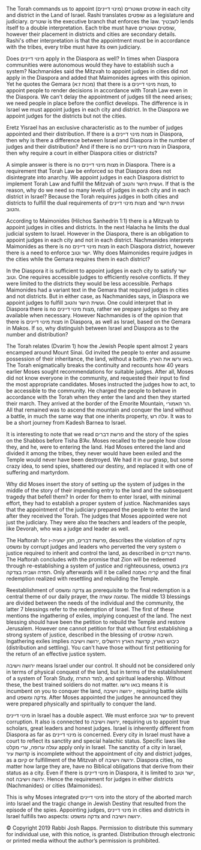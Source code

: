The Torah commands us to appoint שופטים ושוטרים (מינוי דיינים) in each city and district in the Land of Israel. Rashi translates שופטים as a legislature and judiciary. שוטרים is the executive branch that enforces the law. לשבטיך lends itself to a double interpretation. Each tribe must have שופטים ושוטרים, however their placement in districts and cities are secondary details. Rashi's other interpretation is that the appointment must be in accordance with the tribes, every tribe must have its own judiciary.  

Does מינוי דיינים apply in the Diaspora as well? In times when Diaspora communities were autonomous would they have to establish such a system? Nachmanides said the Mitzvah to appoint judges in cities did not apply in the Diaspora and added that Maimonides agrees with this opinion. Yet he quotes the Gemara (מכות ז:א) that there is a מצות מינוי דיינים, to appoint people to render decisions in accordance with Torah Law even in the Diaspora. We can't delay the appointment of judges till the need arises; we need people in place before the conflict develops. The difference is in Israel we must appoint judges in each city and district. In the Diaspora we appoint judges for the districts but not the cities.

Eretz Yisrael has an exclusive characteristic as to the number of judges appointed and their distribution.  If there is a מצות מינוי דיינים in Diaspora, then why is there a difference between Israel and Diaspora in the number of judges and their distribution? And if there is no מצות מינוי דיינים in Diaspora, then why require a court in either Diaspora cities or districts? 

A simple answer is there is no מצות מינוי דיינים in Diaspora. There is a requirement that Torah Law be enforced so that Diaspora does not disintegrate into anarchy. We appoint judges in each Diaspora district to implement Torah Law and fulfill the Mitzvah of ועשית הישר והטוב.  If that is the reason, why do we need so many levels of judges in each city and in each district in Israel?  Because the Torah requires judges in both cities and districts to fulfill the dual requirements of מצות מינוי דיינים and ועשית הישר והטוב.

According to Maimonides (Hilchos Sanhedrin 1:1) there is a Mitzvah to appoint judges in cities and districts. In the next Halacha he limits the dual judicial system to Israel.  However in the Diaspora, there is an obligation to appoint judges in each city and not in each district. Nachmanides interprets Maimonides as there is no מצות מינוי דיינים in each Diaspora district, however there is a need to enforce ישר וטוב. Why does Maimonides require judges in the cities while the Gemara requires them in each district?

 In the Diaspora it is sufficient to appoint judges in each city to satisfy ישר וטוב. One requires accessible judges to efficiently resolve conflicts. If they were limited to the districts they would be less accessible. Perhaps Maimonides had a variant text in the Gemara that required judges in cities and not districts. But in either case, as Nachmanides says, in Diaspora we appoint judges to fulfill ועשית הישר והטוב. One could interpret that in Diaspora there is no מצות מינוי דיינים, rather we prepare judges so they are available when necessary. However Nachmanides is of the opinion that there is מצות מינוי דיינים in Diaspora, as well as Israel, based on the Gemara in Makos. If so, why distinguish between Israel and Diaspora as to the number and distribution? 

The Torah relates (Dvarim 1) how the Jewish People spent almost 2 years encamped around Mount Sinai. Gd invited the people to enter and assume possession of their inheritance, the land, without a battle. בואו ורשו את הארץ. The Torah enigmatically breaks the continuity and recounts how 40 years earlier Moses sought recommendations for suitable judges. After all, Moses did not know everyone in the community, and requested their input to find the most appropriate candidates. Moses instructed the judges how to act, to be accessible to the community. He charged the people to behave in accordance with the Torah when they enter the land and then they started their march. They arrived at the border of the Emorite Mountain, הר האמורי. All that remained was to ascend the mountain and conquer the land without a battle, in much the same way that one inherits property, עלה רש. It was to be a short journey from Kadesh Barnea to Israel.

It is interesting to note that we read פרשת דברים and the story of the spies on the Shabbos before Tisha B’Av. Moses recalled to the people how close they, and he, were to entering the land. Had Moses entered the land and divided it among the tribes, they never would have been exiled and the Temple would never have been destroyed. We had it in our grasp, but some crazy idea, to send spies, shattered our destiny, and replaced it with one of suffering and martyrdom. 

Why did Moses insert the story of setting up the system of judges in the middle of the story of their impending entry to the land and the subsequent tragedy that befell them?  In order for them to enter Israel, with minimal effort, they had to establish a proper system of justice. Nachmanides says that the appointment of the judiciary prepared the people to enter the land after they received the Torah. The judges that Moses appointed were not just the judiciary. They were also the teachers and leaders of the people, like Devorah, who was a judge and leader as well.

The Haftorah for פרשת דברים, חזון ישעיה-ו, describes the violation of צדקה ומשפט by corrupt judges and leaders who perverted the very system o justice required to inherit and control the land, as described in פרשת דברים.  The Haftorah concludes with the promise that Zion will be redeemed through re-establishing a system of justice and righteousness, ציון במשפט תפדה ושביה בצדקה.  Only afterwards will it be called קריה נאמנה and the final redemption realized with resettling and rebuilding the Temple. 

Reestablishment of צדקה ומשפט as prerequisite to the final redemption is a central theme of our daily prayer, the שמונה עשרה.  The middle 13 blessings are divided between the needs of the individual and the community, the latter 7 blessings refer to the redemption of Israel. The first of these mentions the ingathering of exiles, implying conquest of the land. The next blessing should have been the petition to rebuild the Temple and restore Jerusalem. However one cannot petition for that without first establishing a strong system of justice, described in the blessing of השיבה שופטינו. Ingathering exiles implies כיבוש הארץ, קדושת הארץ וירושלים ,ירושה וישיבה  (distribution and settling).  You can't have those without first petitioning for the return of an effective justice system.  

ירושה וישיבה means Israel under our control. It should not be considered only in terms of physical conquest of the land, but in terms of the establishment of a system of Torah Study, למוד התורה, and spiritual leadership. Without these, the best trained soldiers do not matter.  בואו ורשו means it is incumbent on you to conquer the land, ירושה וישיבה , requiring battle skills and צדקה ומשפט. After Moses appointed the judges he announced they were prepared physically and spiritually to conquer the land. 

מינוי דיינים in Israel has a double aspect. We must enforce ישר וטוב to prevent corruption. It also is connected to ירושה וישיבה, requiring us to appoint true scholars, great leaders and honest judges. Israel is inherently different from Diaspora as far as מינוי דיינים is concerned. Every city in Israel must have a court to reflect its sanctity and special halachic status.  Specific laws like עגלה ערופה, ערי מקלט apply only in Israel. The sanctity of a city in Israel,  קדושת עיר is incomplete without the appointment of city and district judges, as a קיום or fulfillment of the Mitzvah of ירושה וישיבה.  Diaspora cities, no matter how large they are, have no Biblical obligations that derive from their status as a city. Even if there is מינוי דיינים in Diaspora, it is limited to ישר וטוב, not ירושה וישיבה. Hence the requirement for judges in either districts (Nachmanides) or cities (Maimonides).

This is why Moses integrated מינוי דיינים into the story of the aborted march into Israel and the tragic change in Jewish Destiny that resulted from the episode of the spies. Appointing judges, מינוי דיינים in cities and districts in Israel fulfills two aspects: צדקה ומשפט and ירושה וישיבה.

© Copyright 2019 Rabbi Josh Rapps. Permission to distribute this summary for individual use, with this notice, is granted. Distribution through electronic or printed media without the author’s permission is prohibited.


          
 


